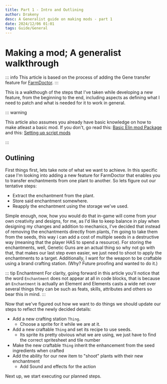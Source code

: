 ```yaml
---
title: Part 1 - Intro and Outlining
author: Drakeny
desc: A Generalist guide on making mods - part 1
date: 2024/12/06 01:01
tags: Guide/General
---
```


# Making a mod; A generalist walkthrough

::: info
This article is based on the process of adding the Gene transfer feature for [FarmDoctor](https://steamcommunity.com/sharedfiles/filedetails/?id=3366547733).
:::

This is a walkthough of the steps that I've taken while developing a new feature, from the beginning to the end, including aspects as defining what I need to patch and what is needed for it to work in general.

::: warning

This article also assumes you already have basic knowledge on how to make atleast a basic mod. If you don't, go read this: [Basic Elin mod Package](https://elin-modding-resources.github.io/Elin.Docs/articles/2_Getting%20Started/basic_mod) and this: [Setting up script mods](https://elin-modding-resources.github.io/Elin.Docs/articles/2_Getting%20Started/Script%20Mods/script_mod)

:::

## Outlining

First things first, lets take note of what we want to achieve. In this specific case I'm looking into adding a new feature for FarmDoctor that enables you to transfer enchantments from one plant to another. So lets figure out our tentative steps:

-   Extract the enchantment from the plant.
-   Store said enchantment somewhere.
-   Reapply the enchantment using the storage we've used.

Simple enough, now, how you would do that in-game will come from your own creativity and designs, for me, as I'd like to keep balance in play when designing my changes and addition to mechanics, I've decided that instead of removing the enchantments directly from plants, I'm going to take them from the seeds, this way i can add a cost of multiple seeds in a destructive way (meaning that the player HAS to spend a resource). For storing the enchantments, well, Genetic Guns are an actual thing so why not go with that, that makes our last step even easier, we just need to shoot to apply the enchantments to a target. Additionally, I want for the weapon to be craftable using a brand crafting station. (Why? Future proofing and wanted to do it.)

::: tip Enchantment
For clarity, going forward in this article you'll notice that the word `Enchantment` does not appear at all in code blocks, that is because an `Enchantment` is actually an Element and Elements casts a wide net over several things they can be such as feats, skills, attributes and others so bear this in mind.
:::

Now that we've figured out how we want to do things we should update our steps to reflect the newly decided details:

-   Add a new crafting station `Thing`.
    -   Choose a sprite for it while we are at it.
-   Add a new craftable `Thing` and set its recipe to use seeds.
    -   Its sprite its pretty obvious what we are using, we just have to find the correct spritesheet and tile number
-   Make the new craftable `Thing` inherit the enhancement from the seed ingredients when crafted
-   Add the ability for our new item to "shoot" plants with their new enchantment
    -   Add Sound and effects for the action

Next up, we start executing our planned steps.
